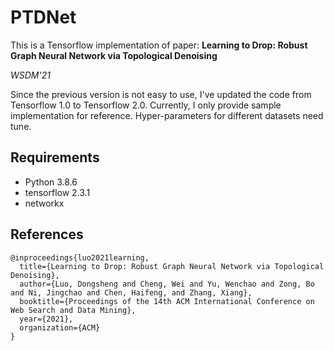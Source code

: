 # PTDNet

This is a Tensorflow implementation of paper: <b>Learning to Drop: Robust Graph Neural Network via Topological Denoising</b>

<i>WSDM'21</i>

Since the previous version is not easy to use, I've updated the code from Tensorflow 1.0 to Tensorflow 2.0.
Currently, I only provide sample implementation for reference. 
Hyper-parameters for different datasets need tune.

## Requirements
  * Python 3.8.6
  * tensorflow 2.3.1
  * networkx



## References
```
@inproceedings{luo2021learning,
  title={Learning to Drop: Robust Graph Neural Network via Topological Denoising},
  author={Luo, Dongsheng and Cheng, Wei and Yu, Wenchao and Zong, Bo and Ni, Jingchao and Chen, Haifeng, and Zhang, Xiang},
  booktitle={Proceedings of the 14th ACM International Conference on Web Search and Data Mining},
  year={2021},
  organization={ACM}
}
```
